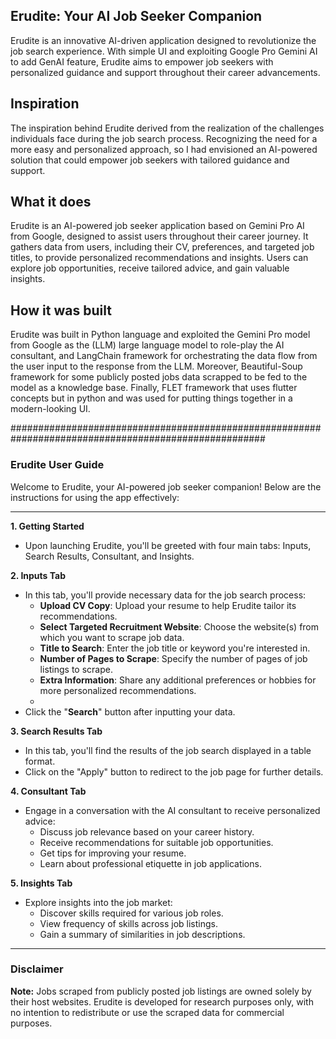 ## Erudite: Your AI Job Seeker Companion

Erudite is an innovative AI-driven application designed to revolutionize the job search experience. With simple UI and exploiting Google Pro Gemini AI  to add GenAI feature, Erudite aims to empower job seekers with personalized guidance and support throughout their career advancements.


## Inspiration

The inspiration behind Erudite derived from the realization of the challenges individuals face during the job search process. Recognizing the need for a more easy and personalized approach, so I had envisioned an AI-powered solution that could empower job seekers with tailored guidance and support.

## What it does

Erudite is an AI-powered job seeker application based on Gemini Pro AI from Google, designed to assist users throughout their career journey. It gathers data from users, including their CV, preferences, and targeted job titles, to provide personalized recommendations and insights. Users can explore job opportunities, receive tailored advice, and gain valuable insights.

## How it was built

Erudite was built in Python language and exploited the Gemini Pro model from Google as the (LLM) large language model to role-play the AI consultant, and LangChain framework for orchestrating the data flow from the user input to the response from the LLM. Moreover, Beautiful-Soup framework for some publicly posted jobs data scrapped to be fed to the model as a knowledge base. Finally, FLET framework that uses flutter concepts but in python and was used for putting things together in a modern-looking UI.

######################################################################################################

### Erudite User Guide

Welcome to Erudite, your AI-powered job seeker companion! Below are the instructions for using the app effectively:

---

**1. Getting Started**

- Upon launching Erudite, you'll be greeted with four main tabs: Inputs, Search Results, Consultant, and Insights.

**2. Inputs Tab**

- In this tab, you'll provide necessary data for the job search process:
  - **Upload CV Copy**: Upload your resume to help Erudite tailor its recommendations.
  - **Select Targeted Recruitment Website**: Choose the website(s) from which you want to scrape job data.
  - **Title to Search**: Enter the job title or keyword you're interested in.
  - **Number of Pages to Scrape**: Specify the number of pages of job listings to scrape.
  - **Extra Information**: Share any additional preferences or hobbies for more personalized recommendations.
  - 
- Click the "**Search**" button after inputting your data.

**3. Search Results Tab**

- In this tab, you'll find the results of the job search displayed in a table format.
- Click on the "Apply" button to redirect to the job page for further details.

**4. Consultant Tab**

- Engage in a conversation with the AI consultant to receive personalized advice:
  - Discuss job relevance based on your career history.
  - Receive recommendations for suitable job opportunities.
  - Get tips for improving your resume.
  - Learn about professional etiquette in job applications.

**5. Insights Tab**

- Explore insights into the job market:
  - Discover skills required for various job roles.
  - View frequency of skills across job listings.
  - Gain a summary of similarities in job descriptions.

---

### Disclaimer

**Note:** Jobs scraped from publicly posted job listings are owned solely by their host websites. Erudite is developed for research purposes only, with no intention to redistribute or use the scraped data for commercial purposes.
